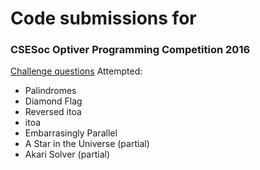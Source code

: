 # Code submissions for
### CSESoc Optiver Programming Competition 2016

[Challenge questions](https://ad-t.github.io/OptiverProgrammingComp2016/)
Attempted:
* Palindromes
* Diamond Flag
* Reversed itoa
* itoa
* Embarrasingly Parallel
* A Star in the Universe (partial)
* Akari Solver (partial)
